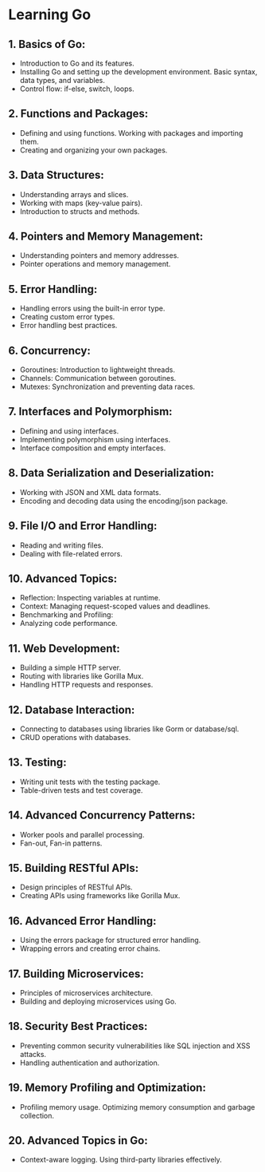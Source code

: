 # Learning Go

## 1. Basics of Go:

- Introduction to Go and its features.
- Installing Go and setting up the development environment.
Basic syntax, data types, and variables.
- Control flow: if-else, switch, loops.
  
## 2. Functions and Packages:

- Defining and using functions.
Working with packages and importing them.
- Creating and organizing your own packages.

## 3. Data Structures:

- Understanding arrays and slices.
- Working with maps (key-value pairs).
- Introduction to structs and methods.

## 4. Pointers and Memory Management:

- Understanding pointers and memory addresses.
- Pointer operations and memory management.

## 5. Error Handling:

- Handling errors using the built-in error type.
- Creating custom error types.
- Error handling best practices.

## 6. Concurrency:

- Goroutines: Introduction to lightweight threads.
- Channels: Communication between goroutines.
- Mutexes: Synchronization and preventing data races.

## 7. Interfaces and Polymorphism:

- Defining and using interfaces.
- Implementing polymorphism using interfaces.
- Interface composition and empty interfaces.

## 8. Data Serialization and Deserialization:

- Working with JSON and XML data formats.
- Encoding and decoding data using the encoding/json package.

## 9. File I/O and Error Handling:

- Reading and writing files.
- Dealing with file-related errors.

## 10. Advanced Topics:

- Reflection: Inspecting variables at runtime.
- Context: Managing request-scoped values and deadlines.
- Benchmarking and Profiling:
- Analyzing code performance.

## 11. Web Development:

- Building a simple HTTP server.
- Routing with libraries like Gorilla Mux.
- Handling HTTP requests and responses.

## 12. Database Interaction:

- Connecting to databases using libraries like Gorm or database/sql.
- CRUD operations with databases.

## 13. Testing:

- Writing unit tests with the testing package.
- Table-driven tests and test coverage.

## 14. Advanced Concurrency Patterns:

- Worker pools and parallel processing.
- Fan-out, Fan-in patterns.

## 15. Building RESTful APIs:

- Design principles of RESTful APIs.
- Creating APIs using frameworks like Gorilla Mux.

## 16. Advanced Error Handling:

- Using the errors package for structured error handling.
- Wrapping errors and creating error chains.

## 17. Building Microservices:

- Principles of microservices architecture.
- Building and deploying microservices using Go.

## 18. Security Best Practices:

- Preventing common security vulnerabilities like SQL injection and XSS attacks.
- Handling authentication and authorization.

## 19. Memory Profiling and Optimization:

- Profiling memory usage.
Optimizing memory consumption and garbage collection.

## 20. Advanced Topics in Go:

- Context-aware logging.
Using third-party libraries effectively.